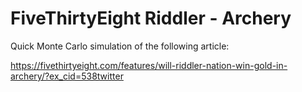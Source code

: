 # FiveThirtyEight Riddler - Archery

Quick Monte Carlo simulation of the following article:

https://fivethirtyeight.com/features/will-riddler-nation-win-gold-in-archery/?ex_cid=538twitter
